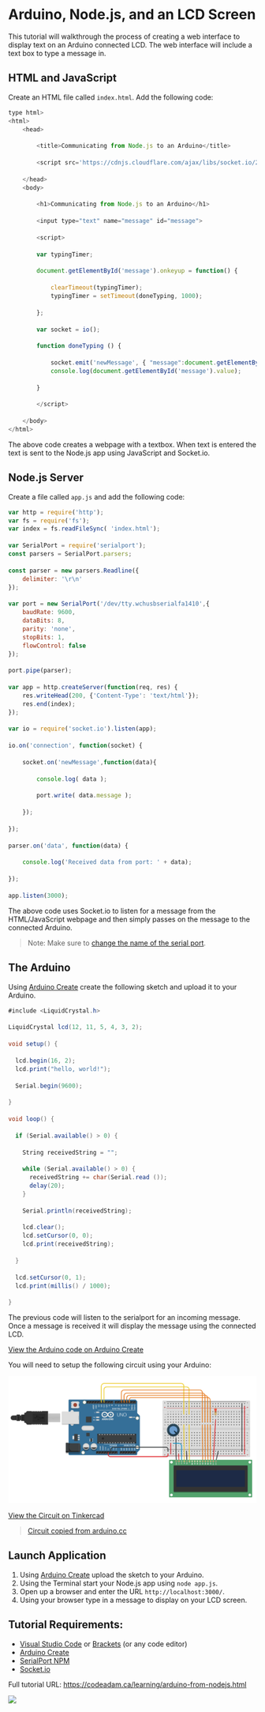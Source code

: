 # Arduino, Node.js, and an LCD Screen

This tutorial will walkthrough the process of creating a web interface to display text on an Arduino connected LCD. The web interface will include a text box to type a message in.

## HTML and JavaScript

Create an HTML file called `index.html`. Add the following code:

```javascript
type html>
<html>
    <head>

        <title>Communicating from Node.js to an Arduino</title>
        
        <script src='https://cdnjs.cloudflare.com/ajax/libs/socket.io/2.0.4/socket.io.js'></script>

    </head>
    <body>

        <h1>Communicating from Node.js to an Arduino</h1>

        <input type="text" name="message" id="message">

        <script>
        
        var typingTimer;

        document.getElementById('message').onkeyup = function() {
            
            clearTimeout(typingTimer);
            typingTimer = setTimeout(doneTyping, 1000);

        };

        var socket = io();

        function doneTyping () {
            
            socket.emit('newMessage', { "message":document.getElementById('message').value });
            console.log(document.getElementById('message').value);
                
        }
            
        </script>
        
    </body>
</html>
```

The above code creates a webpage with a textbox. When text is entered the text is sent to the Node.js app using JavaScript and Socket.io.

## Node.js Server

Create a file called `app.js` and add the following code:

```javascript
var http = require('http');
var fs = require('fs');
var index = fs.readFileSync( 'index.html');

var SerialPort = require('serialport');
const parsers = SerialPort.parsers;

const parser = new parsers.Readline({
    delimiter: '\r\n'
});

var port = new SerialPort('/dev/tty.wchusbserialfa1410',{ 
    baudRate: 9600,
    dataBits: 8,
    parity: 'none',
    stopBits: 1,
    flowControl: false
});

port.pipe(parser);

var app = http.createServer(function(req, res) {
    res.writeHead(200, {'Content-Type': 'text/html'});
    res.end(index);
});

var io = require('socket.io').listen(app);

io.on('connection', function(socket) {
    
    socket.on('newMessage',function(data){
        
        console.log( data );
        
        port.write( data.message );
    
    });
    
});

parser.on('data', function(data) {
    
    console.log('Received data from port: ' + data);
    
});

app.listen(3000);
```

The above code uses Socket.io to listen for a message from the HTML/JavaScript webpage and then simply passes on the message to the connected Arduino. 

> Note: Make sure to [change the name of the serial port](https://github.com/codeadamca/arduino-from-nodejs).

## The Arduino

Using [Arduino Create](https://create.arduino.cc/editor) create the following sketch and upload it to your Arduino. 

```csharp
#include <LiquidCrystal.h>

LiquidCrystal lcd(12, 11, 5, 4, 3, 2);

void setup() {
  
  lcd.begin(16, 2);
  lcd.print("hello, world!");
  
  Serial.begin(9600);
  
}

void loop() {
  
  if (Serial.available() > 0) {
    
    String receivedString = "";
    
    while (Serial.available() > 0) {
      receivedString += char(Serial.read ());
      delay(20);
    }
    
    Serial.println(receivedString);
    
    lcd.clear();
    lcd.setCursor(0, 0);
    lcd.print(receivedString);  
       
  }
  
  lcd.setCursor(0, 1);
  lcd.print(millis() / 1000);
  
}
```

The previous code will listen to the serialport for an incoming message. Once a message is received it will display the message using the connected LCD.

[View the Arduino code on Arduino Create](https://create.arduino.cc/editor/professoradam/cda3647d-a522-4b61-a6a7-e966f0492e94/preview)

You will need to setup the following circuit using your Arduino:

![Tinkercad Circuit](https://raw.githubusercontent.com/codeadamca/arduino-nodejs-lcd/main/tinkercad-nodejs-lcd.png)

[View the Circuit on Tinkercad](https://www.tinkercad.com/things/9f5oKIl94XS)

> [Circuit copied from arduino.cc](https://create.arduino.cc/projecthub/zurrealStudios/lcd-backlight-and-contrast-control-6d3452)

## Launch Application

1. Using [Arduino Create](https://create.arduino.cc/editor) upload the sketch to your Arduino.
2. Using the Terminal start your Node.js app using `node app.js`.
3. Open up a browser and enter the URL `http://localhost:3000/`.
4. Using your browser type in a message to display on your LCD screen.

## Tutorial Requirements:

* [Visual Studio Code](https://code.visualstudio.com/) or [Brackets](http://brackets.io/) (or any code editor)
* [Arduino Create](https://create.arduino.cc/editor) 
* [SerialPort NPM](https://www.npmjs.com/package/serialport)
* [Socket.io](https://socket.io/)

Full tutorial URL: https://codeadam.ca/learning/arduino-from-nodejs.html

<a href="https://codeadam.ca">
<img src="https://codeadam.ca/images/code-block.png" width="100">
</a>
